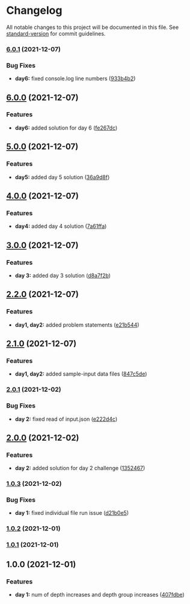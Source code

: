 # Changelog

All notable changes to this project will be documented in this file. See [standard-version](https://github.com/conventional-changelog/standard-version) for commit guidelines.

### [6.0.1](https://github.com/sushant-kum/advent-of-code-2021/compare/6.0.0...6.0.1) (2021-12-07)

### Bug Fixes

- **day6:** fixed console.log line numbers ([933b4b2](https://github.com/sushant-kum/advent-of-code-2021/commit/933b4b2117f321add04ffacf3c91c8de93da9338))

## [6.0.0](https://github.com/sushant-kum/advent-of-code-2021/compare/5.0.0...6.0.0) (2021-12-07)

### Features

- **day6:** added solution for day 6 ([fe267dc](https://github.com/sushant-kum/advent-of-code-2021/commit/fe267dc91c5cadc263123c0c4d332d8424da5db1))

## [5.0.0](https://github.com/sushant-kum/advent-of-code-2021/compare/4.0.0...5.0.0) (2021-12-07)

### Features

- **day5:** added day 5 solution ([36a9d8f](https://github.com/sushant-kum/advent-of-code-2021/commit/36a9d8f6704d251fafe4f4665d639a788019b677))

## [4.0.0](https://github.com/sushant-kum/advent-of-code-2021/compare/3.0.0...4.0.0) (2021-12-07)

### Features

- **day4:** added day 4 solution ([7a61ffa](https://github.com/sushant-kum/advent-of-code-2021/commit/7a61ffaea0ed51822178848c41332b2c2c4945c0))

## [3.0.0](https://github.com/sushant-kum/advent-of-code-2021/compare/2.2.0...3.0.0) (2021-12-07)

### Features

- **day 3:** added day 3 solution ([d8a7f2b](https://github.com/sushant-kum/advent-of-code-2021/commit/d8a7f2b8b8fede29ec1a01f2e49ddcc99d54f720))

## [2.2.0](https://github.com/sushant-kum/advent-of-code-2021/compare/2.1.0...2.2.0) (2021-12-07)

### Features

- **day1, day2:** added problem statements ([e21b544](https://github.com/sushant-kum/advent-of-code-2021/commit/e21b544f197e45c8405535a1fd43d0a1871c2292))

## [2.1.0](https://github.com/sushant-kum/advent-of-code-2021/compare/2.0.1...2.1.0) (2021-12-07)

### Features

- **day1, day2:** added sample-input data files ([847c5de](https://github.com/sushant-kum/advent-of-code-2021/commit/847c5dec843c652428ba2c3842a2eb23fd3d5d87))

### [2.0.1](https://github.com/sushant-kum/advent-of-code-2021/compare/2.0.0...2.0.1) (2021-12-02)

### Bug Fixes

- **day 2:** fixed read of input.json ([e222d4c](https://github.com/sushant-kum/advent-of-code-2021/commit/e222d4cec0d560ca21daaded76e19e9f51bfd300))

## [2.0.0](https://github.com/sushant-kum/advent-of-code-2021/compare/1.0.3...2.0.0) (2021-12-02)

### Features

- **day 2:** added solution for day 2 challenge ([1352467](https://github.com/sushant-kum/advent-of-code-2021/commit/13524675b558e79a78f305398546ed881b6849da))

### [1.0.3](https://github.com/sushant-kum/advent-of-code-2021/compare/1.0.2...1.0.3) (2021-12-02)

### Bug Fixes

- **day 1:** fixed individual file run issue ([d21b0e5](https://github.com/sushant-kum/advent-of-code-2021/commit/d21b0e50920d45eb1bba041739c98096993ab13e))

### [1.0.2](https://github.com/sushant-kum/advent-of-code-2021/compare/1.0.1...1.0.2) (2021-12-01)

### [1.0.1](https://github.com/sushant-kum/advent-of-code-2021/compare/1.0.0...1.0.1) (2021-12-01)

## 1.0.0 (2021-12-01)

### Features

- **day 1:** num of depth increases and depth group increases ([407fdbe](https://github.com/sushant-kum/advent-of-code-2021/commit/407fdbed21c31fe518be465d72748e447b8b9c91))

